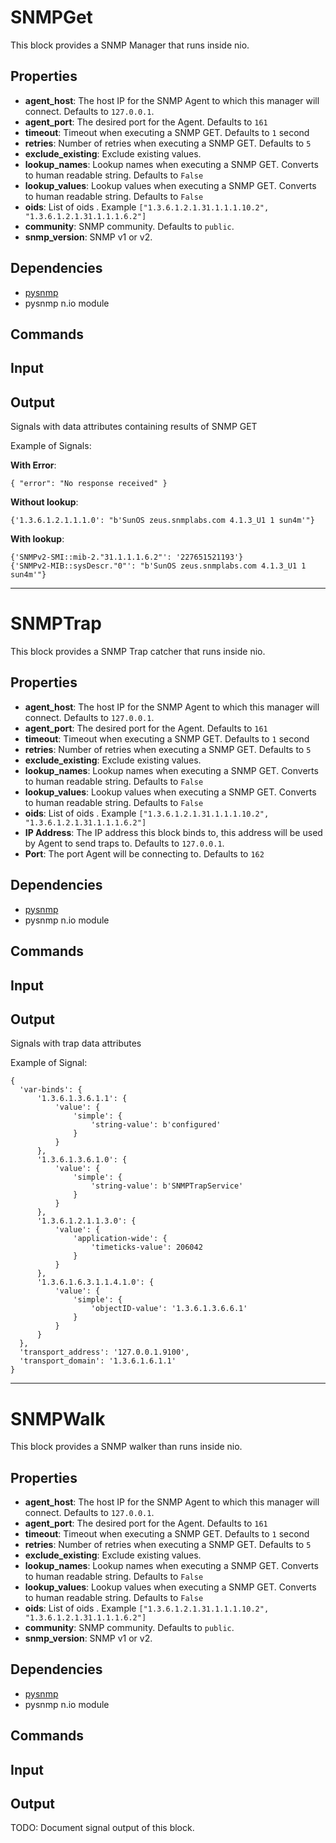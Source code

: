 SNMPGet
=======

This block provides a SNMP Manager that runs inside nio.


Properties
----------

-  **agent_host**: The host IP for the SNMP Agent to which this manager will connect. Defaults to `127.0.0.1`.
-  **agent_port**: The desired port for the Agent. Defaults to `161`
-  **timeout**: Timeout when executing a SNMP GET. Defaults to `1` second
-  **retries**: Number of retries when executing a SNMP GET. Defaults to `5`
-  **exclude_existing**: Exclude existing values.
-  **lookup_names**: Lookup names when executing a SNMP GET. Converts to human readable string. Defaults to `False`
-  **lookup_values**: Lookup values when executing a SNMP GET. Converts to human readable string. Defaults to `False`
-  **oids**: List of oids . Example `["1.3.6.1.2.1.31.1.1.1.10.2", "1.3.6.1.2.1.31.1.1.1.6.2"]`
-  **community**: SNMP community. Defaults to `public`.
-  **snmp_version**: SNMP v1 or v2.

Dependencies
------------

-   [pysnmp](https://pypi.python.org/pypi/pysnmp/)
-   pysnmp n.io module

Commands
--------


Input
-----


Output
------

  Signals with data attributes containing results of SNMP GET

  Example of Signals:

  **With Error**:

  ```
  { "error": "No response received" }
  ```

  **Without lookup**:

  ```
  {'1.3.6.1.2.1.1.1.0': "b'SunOS zeus.snmplabs.com 4.1.3_U1 1 sun4m'"}
  ```

  **With lookup**:

  ```
  {'SNMPv2-SMI::mib-2."31.1.1.1.6.2"': '227651521193'}
  {'SNMPv2-MIB::sysDescr."0"': "b'SunOS zeus.snmplabs.com 4.1.3_U1 1 sun4m'"}
  ```

***

SNMPTrap
========

This block provides a SNMP Trap catcher that runs inside nio.


Properties
----------

-  **agent_host**: The host IP for the SNMP Agent to which this manager will connect. Defaults to `127.0.0.1`.
-  **agent_port**: The desired port for the Agent. Defaults to `161`
-  **timeout**: Timeout when executing a SNMP GET. Defaults to `1` second
-  **retries**: Number of retries when executing a SNMP GET. Defaults to `5`
-  **exclude_existing**: Exclude existing values.
-  **lookup_names**: Lookup names when executing a SNMP GET. Converts to human readable string. Defaults to `False`
-  **lookup_values**: Lookup values when executing a SNMP GET. Converts to human readable string. Defaults to `False`
-  **oids**: List of oids . Example `["1.3.6.1.2.1.31.1.1.1.10.2", "1.3.6.1.2.1.31.1.1.1.6.2"]`
-  **IP Address**: The IP address this block binds to, this address will be used by Agent to send traps to. Defaults to `127.0.0.1`.
-  **Port**: The port Agent will be connecting to. Defaults to `162`

Dependencies
------------

-   [pysnmp](https://pypi.python.org/pypi/pysnmp/)
-   pysnmp n.io module

Commands
--------


Input
-----


Output
------

  Signals with trap data attributes

  Example of Signal:

  ```
  {
  	'var-binds': {
  		'1.3.6.1.3.6.1.1': {
  			'value': {
  				'simple': {
  					'string-value': b'configured'
  				}
  			}
  		},
     	'1.3.6.1.3.6.1.0': {
     		'value': {
     			'simple': {
     				'string-value': b'SNMPTrapService'
     			}
     		}
     	},
     	'1.3.6.1.2.1.1.3.0': {
     		'value': {
     			'application-wide': {
     				'timeticks-value': 206042
     			}
     		}
     	},
     	'1.3.6.1.6.3.1.1.4.1.0': {
     		'value': {
     			'simple': {
     				'objectID-value': '1.3.6.1.3.6.6.1'
     			}
     		}
     	}
    },
	'transport_address': '127.0.0.1.9100',
  	'transport_domain': '1.3.6.1.6.1.1'
  }
  ```

----------------

SNMPWalk
========

This block provides a SNMP walker than runs inside nio.


Properties
----------

-  **agent_host**: The host IP for the SNMP Agent to which this manager will connect. Defaults to `127.0.0.1`.
-  **agent_port**: The desired port for the Agent. Defaults to `161`
-  **timeout**: Timeout when executing a SNMP GET. Defaults to `1` second
-  **retries**: Number of retries when executing a SNMP GET. Defaults to `5`
-  **exclude_existing**: Exclude existing values.
-  **lookup_names**: Lookup names when executing a SNMP GET. Converts to human readable string. Defaults to `False`
-  **lookup_values**: Lookup values when executing a SNMP GET. Converts to human readable string. Defaults to `False`
-  **oids**: List of oids . Example `["1.3.6.1.2.1.31.1.1.1.10.2", "1.3.6.1.2.1.31.1.1.1.6.2"]`
-  **community**: SNMP community. Defaults to `public`.
-  **snmp_version**: SNMP v1 or v2.

Dependencies
------------

-   [pysnmp](https://pypi.python.org/pypi/pysnmp/)
-   pysnmp n.io module

Commands
--------


Input
-----


Output
------
TODO: Document signal output of this block.
